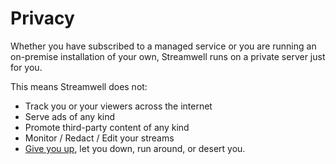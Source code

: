 # Privacy

Whether you have subscribed to a managed service or you are running an on-premise installation of your own, Streamwell runs on a private server just for you.

This means Streamwell does not:

* Track you or your viewers across the internet
* Serve ads of any kind
* Promote third-party content of any kind
* Monitor / Redact / Edit your streams
* [Give you up](https://youtu.be/dQw4w9WgXcQ), let you down, run around, or desert you.

